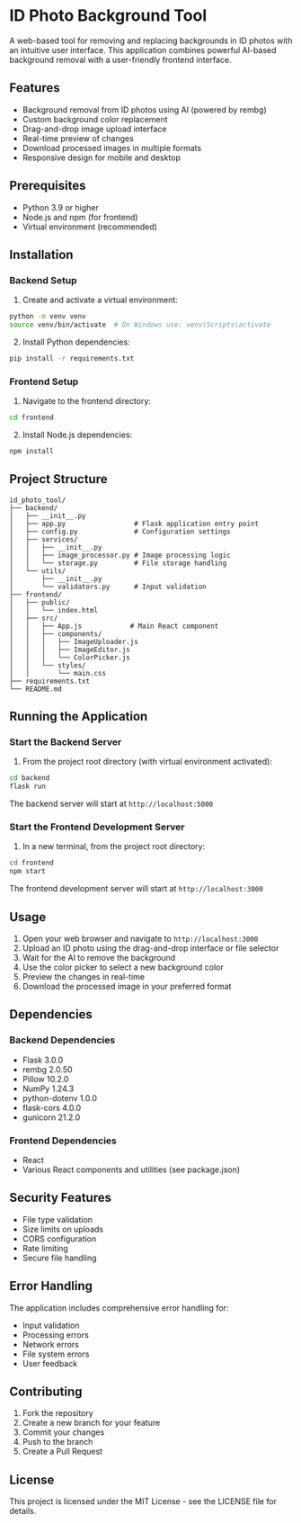# ID Photo Background Tool

A web-based tool for removing and replacing backgrounds in ID photos with an intuitive user interface. This application combines powerful AI-based background removal with a user-friendly frontend interface.

## Features

- Background removal from ID photos using AI (powered by rembg)
- Custom background color replacement
- Drag-and-drop image upload interface
- Real-time preview of changes
- Download processed images in multiple formats
- Responsive design for mobile and desktop

## Prerequisites

- Python 3.9 or higher
- Node.js and npm (for frontend)
- Virtual environment (recommended)

## Installation

### Backend Setup

1. Create and activate a virtual environment:
```bash
python -m venv venv
source venv/bin/activate  # On Windows use: venv\Scripts\activate
```

2. Install Python dependencies:
```bash
pip install -r requirements.txt
```

### Frontend Setup

1. Navigate to the frontend directory:
```bash
cd frontend
```

2. Install Node.js dependencies:
```bash
npm install
```

## Project Structure

```
id_photo_tool/
├── backend/
│   ├── __init__.py
│   ├── app.py                 # Flask application entry point
│   ├── config.py              # Configuration settings
│   ├── services/
│   │   ├── __init__.py
│   │   ├── image_processor.py # Image processing logic
│   │   └── storage.py         # File storage handling
│   └── utils/
│       ├── __init__.py
│       └── validators.py      # Input validation
├── frontend/
│   ├── public/
│   │   └── index.html
│   ├── src/
│   │   ├── App.js            # Main React component
│   │   ├── components/
│   │   │   ├── ImageUploader.js
│   │   │   ├── ImageEditor.js
│   │   │   └── ColorPicker.js
│   │   └── styles/
│   │       └── main.css
├── requirements.txt
└── README.md
```

## Running the Application

### Start the Backend Server

1. From the project root directory (with virtual environment activated):
```bash
cd backend
flask run
```

The backend server will start at `http://localhost:5000`

### Start the Frontend Development Server

1. In a new terminal, from the project root directory:
```bash
cd frontend
npm start
```

The frontend development server will start at `http://localhost:3000`

## Usage

1. Open your web browser and navigate to `http://localhost:3000`
2. Upload an ID photo using the drag-and-drop interface or file selector
3. Wait for the AI to remove the background
4. Use the color picker to select a new background color
5. Preview the changes in real-time
6. Download the processed image in your preferred format

## Dependencies

### Backend Dependencies
- Flask 3.0.0
- rembg 2.0.50
- Pillow 10.2.0
- NumPy 1.24.3
- python-dotenv 1.0.0
- flask-cors 4.0.0
- gunicorn 21.2.0

### Frontend Dependencies
- React
- Various React components and utilities (see package.json)

## Security Features

- File type validation
- Size limits on uploads
- CORS configuration
- Rate limiting
- Secure file handling

## Error Handling

The application includes comprehensive error handling for:
- Input validation
- Processing errors
- Network errors
- File system errors
- User feedback

## Contributing

1. Fork the repository
2. Create a new branch for your feature
3. Commit your changes
4. Push to the branch
5. Create a Pull Request

## License

This project is licensed under the MIT License - see the LICENSE file for details.